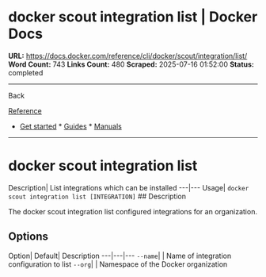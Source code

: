 # docker scout integration list | Docker Docs

**URL:** https://docs.docker.com/reference/cli/docker/scout/integration/list/
**Word Count:** 743
**Links Count:** 480
**Scraped:** 2025-07-16 01:52:00
**Status:** completed

---

Back

[Reference](https://docs.docker.com/reference/)

  * [Get started](https://docs.docker.com/get-started/)   * [Guides](https://docs.docker.com/guides/)   * [Manuals](https://docs.docker.com/manuals/)

* * *

# docker scout integration list

Description| List integrations which can be installed   ---|---   Usage| `docker scout integration list [INTEGRATION]`      ## Description

The docker scout integration list configured integrations for an organization.

## Options

Option| Default| Description   ---|---|---   `--name`| | Name of integration configuration to list   `--org`| | Namespace of the Docker organization